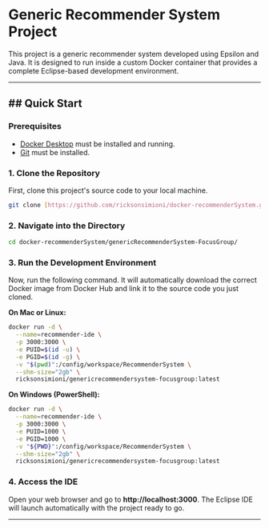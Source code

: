 # Generic Recommender System Project

This project is a generic recommender system developed using Epsilon and Java. It is designed to run inside a custom Docker container that provides a complete Eclipse-based development environment.

---
## ## Quick Start

### **Prerequisites**
* [Docker Desktop](https://www.docker.com/products/docker-desktop/) must be installed and running.
* [Git](https://git-scm.com/) must be installed.

### **1. Clone the Repository**
First, clone this project's source code to your local machine.
```bash
git clone [https://github.com/ricksonsimioni/docker-recommenderSystem.git](https://github.com/ricksonsimioni/docker-recommenderSystem.git)
```

### **2. Navigate into the Directory**
```bash
cd docker-recommenderSystem/genericRecommenderSystem-FocusGroup/
```

### **3. Run the Development Environment**
Now, run the following command. It will automatically download the correct Docker image from Docker Hub and link it to the source code you just cloned.

**On Mac or Linux:**
```bash
docker run -d \
  --name=recommender-ide \
  -p 3000:3000 \
  -e PUID=$(id -u) \
  -e PGID=$(id -g) \
  -v "$(pwd)":/config/workspace/RecommenderSystem \
  --shm-size="2gb" \
  ricksonsimioni/genericrecommendersystem-focusgroup:latest
```

**On Windows (PowerShell):**
```bash
docker run -d \
  --name=recommender-ide \
  -p 3000:3000 \
  -e PUID=1000 \
  -e PGID=1000 \
  -v "${PWD}":/config/workspace/RecommenderSystem \
  --shm-size="2gb" \
  ricksonsimioni/genericrecommendersystem-focusgroup:latest
```

### **4. Access the IDE**
Open your web browser and go to **http://localhost:3000**. The Eclipse IDE will launch automatically with the project ready to go.

---
